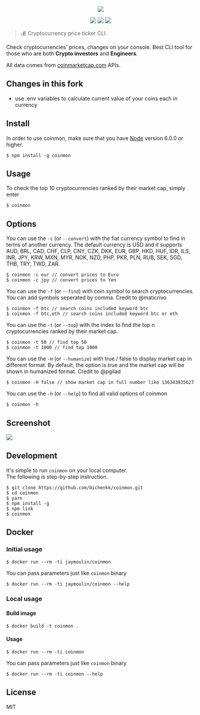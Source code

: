 <p align=center>
<img src="https://raw.githubusercontent.com/bichenkk/coinmon/master/logo.png">
</p>
<p align=center>
<a target="_blank" href="http://nodejs.org/download/" title="Node version"><img src="https://img.shields.io/badge/node.js-%3E=_6.0-green.svg"></a>
<a target="_blank" href="https://opensource.org/licenses/MIT" title="License: MIT"><img src="https://img.shields.io/badge/License-MIT-blue.svg"></a>
<a target="_blank" href="http://makeapullrequest.com" title="PRs Welcome"><img src="https://img.shields.io/badge/PRs-welcome-brightgreen.svg"></a>
</p>  

> 💰 Cryptocurrency price ticker CLI.

Check cryptocurrencies' prices, changes on your console.
Best CLI tool for those who are both **Crypto investors** and **Engineers**.

All data comes from [coinmarketcap.com](https://coinmarketcap.com/) APIs.

## Changes in this fork
- use .env variables to calculate current value of your coins each in currency

## Install

In order to use coinmon, make sure that you have [Node](https://nodejs.org/) version 6.0.0 or higher.

```
$ npm install -g coinmon
```

## Usage

To check the top 10 cryptocurrencies ranked by their market cap, simply enter
```
$ coinmon
```

## Options

You can use the `-c` (or `--convert`) with the fiat currency symbol to find in terms of another currency.
The default currency is USD and it supports AUD, BRL, CAD, CHF, CLP, CNY, CZK, DKK, EUR, GBP, HKD, HUF, IDR, ILS, INR, JPY, KRW, MXN, MYR, NOK, NZD, PHP, PKR, PLN, RUB, SEK, SGD, THB, TRY, TWD, ZAR.

```
$ coinmon -c eur // convert prices to Euro
$ coinmon -c jpy // convert prices to Yen
```

You can use the `-f` (or `--find`) with coin symbol to search cryptocurrencies. You can add symbols seperated by comma. Credit to @maticrivo

```
$ coinmon -f btc // search coins included keyword btc
$ coinmon -f btc,eth // search coins included keyword btc or eth
```

You can use the `-t` (or `--top`) with the index to find the top n cryptocurrencies ranked by their market cap.

```
$ coinmon -t 50 // find top 50
$ coinmon -t 1000 // find top 1000
```

You can use the `-H` (or `--humanize`) with true / false to display market cap in different format. By default, the option is true and the market cap will be shown in humanized format. Credit to @pgilad

```
$ coinmon -H false // show market cap in full number like 136343835627
```

You can use the `-h` (or `--help`) to find all valid options of coinmon

```
$ coinmon -h
```

## Screenshot

<img src="https://raw.githubusercontent.com/bichenkk/coinmon/master/screenshot.png">

## Development

It's simple to run `coinmon` on your local computer.  
The following is step-by-step instruction.

```
$ git clone https://github.com/bichenkk/coinmon.git
$ cd coinmon
$ yarn
$ npm install -g
$ npm link
$ coinmon
```

## Docker

### Initial usage

```
$ docker run --rm -ti jaymoulin/coinmon
```

You can pass parameters just like `coinmon` binary

```
$ docker run --rm -ti jaymoulin/coinmon --help
```

### Local usage

#### Build image

```
$ docker build -t coinmon .
```

#### Usage

```
$ docker run --rm -ti coinmon
```

You can pass parameters just like `coinmon` binary

```
$ docker run --rm -ti coinmon --help
```

## License

MIT
